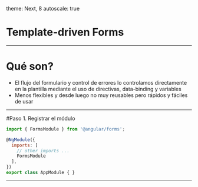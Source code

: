theme: Next, 8
autoscale: true

# Template-driven Forms

---

# Qué son?

- El flujo del formulario y control de errores lo controlamos directamente en la plantilla mediante el uso de directivas, data-binding y variables
- Menos flexibles y desde luego no muy reusables pero rápidos y fáciles de usar

---

#Paso 1. Registrar el módulo

```javascript
import { FormsModule } from '@angular/forms';

@NgModule({
  imports: [
    // other imports ...
    FormsModule
  ],
})
export class AppModule { }
```

------

